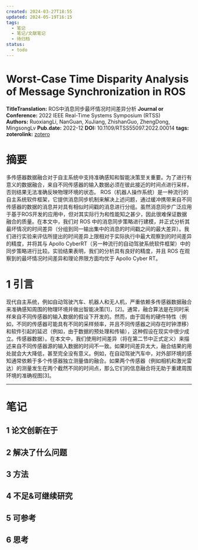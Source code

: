 ```yaml
---
created: 2024-03-27T18:55
updated: 2024-05-19T16:15
tags:
  - 笔记
  - 笔记/文献笔记
  - 待归档
status:
  - todo
---
```

# Worst-Case Time Disparity Analysis of Message Synchronization in ROS
 



**TitleTranslation:**  ROS中消息同步最坏情况时间差异分析
**Journal or Conference:**   2022 IEEE Real-Time Systems Symposium (RTSS)  
**Authors:**  RuoxiangLi, NanGuan, XuJiang, ZhishanGuo, ZhengDong, MingsongLv
**Pub.date:**  2022-12
**DOI:**  10.1109/RTSS55097.2022.00014
**tags:** 
**zoterolink:**  [zotero](zotero://select/library/items/3U3LGGY9)

# 摘要

多传感器数据融合对于自主系统中支持准确感知和智能决策至关重要。为了进行有意义的数据融合，来自不同传感器的输入数据必须在彼此接近的时间点进行采样，否则结果无法准确反映物理环境的状态。 ROS（机器人操作系统）是一种流行的自主系统软件框架，它提供消息同步机制来解决上述问题，通过缓冲携带来自不同传感器的数据的消息并对具有相似时间戳的消息进行分组。虽然消息同步广泛应用于基于ROS开发的应用中，但对其实际行为和性能知之甚少，因此很难保证数据融合的质量。在本文中，我们对 ROS 中的消息同步策略进行建模，并正式分析其最坏情况的时间差异（分组到同一输出集中的消息的时间戳之间的最大差异）。我们进行实验来评估所提出的时间差异上限相对于实际执行中最大观察到的时间差异的精度，并将其与 Apollo Cyber​​ RT（另一种流行的自动驾驶系统软件框架）中的同步策略进行比较。实验结果表明，我们的分析具有良好的精度，并且 ROS 在观察到的最坏情况时间差异和理论界限方面均优于 Apollo Cyber​​ RT。

# 1 引言
现代自主系统，例如自动驾驶汽车、机器人和无人机，严重依赖多传感器数据融合来准确感知周围的物理环境并做出智能决策[1]，[2]。通常，融合算法是在同时采样来自不同传感器的输入数据的假设下开发的。然而，由于固有的硬件特性（例如，不同的传感器可能具有不同的采样频率，并且不同传感器之间存在时钟漂移）和软件引起的延迟（例如，由于数据的预处理和传输），这种假设在现实中很少成立。传感器数据）。在本文中，我们使用时间差异（将在第二节中正式定义）来描述来自不同传感器源的输入数据的时间不一致。如果时间差异太大，融合结果的用处就会大大降低，甚至完全没有意义。例如，在自动驾驶汽车中，对外部环境的感知通常依赖于多个传感器独立测量值的融合。如果两个传感器（例如相机和激光雷达）的测量发生在两个截然不同的时间点，那么它们的信息融合将无助于重建周围环境的准确视图[3]。







***

# 笔记

## 1 论文创新在于

## 2 解决了什么问题

## 3 方法

## 4 不足&可继续研究

## 5 可参考

## 6 思考
